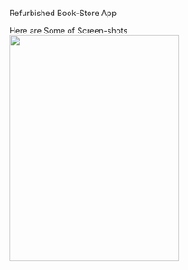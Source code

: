 Refurbished Book-Store App

Here are Some of Screen-shots<br>
<img src="https://drive.google.com/uc?export=download&id=0B3HPMmip1wzwLVlsRGtodUplemM" height="400" width="300"></img>

